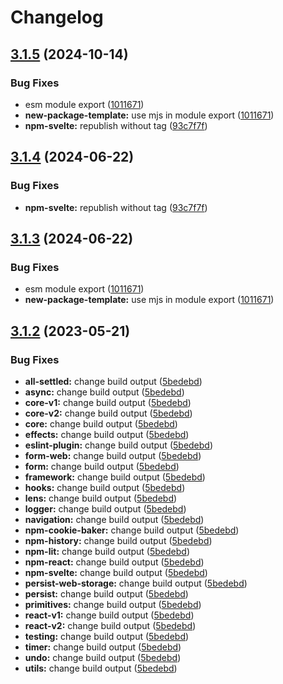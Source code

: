 # Changelog

## [3.1.5](https://github.com/kasperskei/reatom/compare/core-v2-v3.1.4...core-v2-v3.1.5) (2024-10-14)


### Bug Fixes

* esm module export ([1011671](https://github.com/kasperskei/reatom/commit/10116719dd92d8102352a39e4ed772b8173d8668))
* **new-package-template:** use mjs in module export ([1011671](https://github.com/kasperskei/reatom/commit/10116719dd92d8102352a39e4ed772b8173d8668))
* **npm-svelte:** republish without tag ([93c7f7f](https://github.com/kasperskei/reatom/commit/93c7f7f5ec58247b1b3aec854cd83b0a0ecd6a6c))

## [3.1.4](https://github.com/artalar/reatom/compare/core-v2-v3.1.3...core-v2-v3.1.4) (2024-06-22)


### Bug Fixes

* **npm-svelte:** republish without tag ([93c7f7f](https://github.com/artalar/reatom/commit/93c7f7f5ec58247b1b3aec854cd83b0a0ecd6a6c))

## [3.1.3](https://github.com/artalar/reatom/compare/core-v2-v3.1.2...core-v2-v3.1.3) (2024-06-22)


### Bug Fixes

* esm module export ([1011671](https://github.com/artalar/reatom/commit/10116719dd92d8102352a39e4ed772b8173d8668))
* **new-package-template:** use mjs in module export ([1011671](https://github.com/artalar/reatom/commit/10116719dd92d8102352a39e4ed772b8173d8668))

## [3.1.2](https://github.com/artalar/reatom/compare/core-v2-v3.1.1...core-v2-v3.1.2) (2023-05-21)


### Bug Fixes

* **all-settled:** change build output ([5bedebd](https://github.com/artalar/reatom/commit/5bedebda3a1ee92850d10f767686303b8ec2ba0e))
* **async:** change build output ([5bedebd](https://github.com/artalar/reatom/commit/5bedebda3a1ee92850d10f767686303b8ec2ba0e))
* **core-v1:** change build output ([5bedebd](https://github.com/artalar/reatom/commit/5bedebda3a1ee92850d10f767686303b8ec2ba0e))
* **core-v2:** change build output ([5bedebd](https://github.com/artalar/reatom/commit/5bedebda3a1ee92850d10f767686303b8ec2ba0e))
* **core:** change build output ([5bedebd](https://github.com/artalar/reatom/commit/5bedebda3a1ee92850d10f767686303b8ec2ba0e))
* **effects:** change build output ([5bedebd](https://github.com/artalar/reatom/commit/5bedebda3a1ee92850d10f767686303b8ec2ba0e))
* **eslint-plugin:** change build output ([5bedebd](https://github.com/artalar/reatom/commit/5bedebda3a1ee92850d10f767686303b8ec2ba0e))
* **form-web:** change build output ([5bedebd](https://github.com/artalar/reatom/commit/5bedebda3a1ee92850d10f767686303b8ec2ba0e))
* **form:** change build output ([5bedebd](https://github.com/artalar/reatom/commit/5bedebda3a1ee92850d10f767686303b8ec2ba0e))
* **framework:** change build output ([5bedebd](https://github.com/artalar/reatom/commit/5bedebda3a1ee92850d10f767686303b8ec2ba0e))
* **hooks:** change build output ([5bedebd](https://github.com/artalar/reatom/commit/5bedebda3a1ee92850d10f767686303b8ec2ba0e))
* **lens:** change build output ([5bedebd](https://github.com/artalar/reatom/commit/5bedebda3a1ee92850d10f767686303b8ec2ba0e))
* **logger:** change build output ([5bedebd](https://github.com/artalar/reatom/commit/5bedebda3a1ee92850d10f767686303b8ec2ba0e))
* **navigation:** change build output ([5bedebd](https://github.com/artalar/reatom/commit/5bedebda3a1ee92850d10f767686303b8ec2ba0e))
* **npm-cookie-baker:** change build output ([5bedebd](https://github.com/artalar/reatom/commit/5bedebda3a1ee92850d10f767686303b8ec2ba0e))
* **npm-history:** change build output ([5bedebd](https://github.com/artalar/reatom/commit/5bedebda3a1ee92850d10f767686303b8ec2ba0e))
* **npm-lit:** change build output ([5bedebd](https://github.com/artalar/reatom/commit/5bedebda3a1ee92850d10f767686303b8ec2ba0e))
* **npm-react:** change build output ([5bedebd](https://github.com/artalar/reatom/commit/5bedebda3a1ee92850d10f767686303b8ec2ba0e))
* **npm-svelte:** change build output ([5bedebd](https://github.com/artalar/reatom/commit/5bedebda3a1ee92850d10f767686303b8ec2ba0e))
* **persist-web-storage:** change build output ([5bedebd](https://github.com/artalar/reatom/commit/5bedebda3a1ee92850d10f767686303b8ec2ba0e))
* **persist:** change build output ([5bedebd](https://github.com/artalar/reatom/commit/5bedebda3a1ee92850d10f767686303b8ec2ba0e))
* **primitives:** change build output ([5bedebd](https://github.com/artalar/reatom/commit/5bedebda3a1ee92850d10f767686303b8ec2ba0e))
* **react-v1:** change build output ([5bedebd](https://github.com/artalar/reatom/commit/5bedebda3a1ee92850d10f767686303b8ec2ba0e))
* **react-v2:** change build output ([5bedebd](https://github.com/artalar/reatom/commit/5bedebda3a1ee92850d10f767686303b8ec2ba0e))
* **testing:** change build output ([5bedebd](https://github.com/artalar/reatom/commit/5bedebda3a1ee92850d10f767686303b8ec2ba0e))
* **timer:** change build output ([5bedebd](https://github.com/artalar/reatom/commit/5bedebda3a1ee92850d10f767686303b8ec2ba0e))
* **undo:** change build output ([5bedebd](https://github.com/artalar/reatom/commit/5bedebda3a1ee92850d10f767686303b8ec2ba0e))
* **utils:** change build output ([5bedebd](https://github.com/artalar/reatom/commit/5bedebda3a1ee92850d10f767686303b8ec2ba0e))
